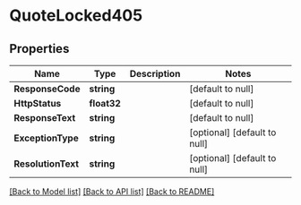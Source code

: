 # QuoteLocked405

## Properties
Name | Type | Description | Notes
------------ | ------------- | ------------- | -------------
**ResponseCode** | **string** |  | [default to null]
**HttpStatus** | **float32** |  | [default to null]
**ResponseText** | **string** |  | [default to null]
**ExceptionType** | **string** |  | [optional] [default to null]
**ResolutionText** | **string** |  | [optional] [default to null]

[[Back to Model list]](../README.md#documentation-for-models) [[Back to API list]](../README.md#documentation-for-api-endpoints) [[Back to README]](../README.md)


